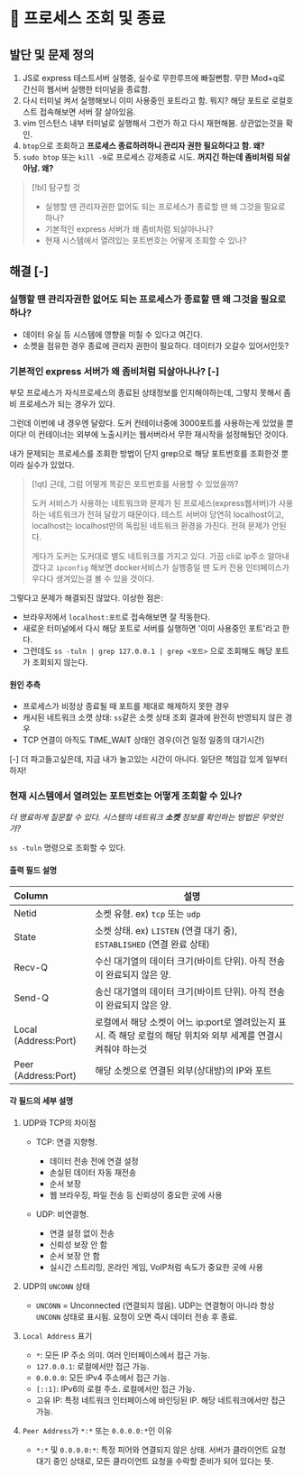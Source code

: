 # 󰏢 프로세스 조회 및 종료



## 발단 및 문제 정의

1. JS로 express 테스트서버 실행중, 실수로 무한루프에 빠질뻔함. 무한 Mod+q로 간신히 웹서버 실행한
   터미널을 종료함.
2. 다시 터미널 켜서 실행해보니 이미 사용중인 포트라고 함. 뭐지? 해당 포트로 로컬호스트 접속해보면
   서버 잘 살아있음.
3. vim 인스턴스 내부 터미널로 실행해서 그런가 하고 다시 재현해봄. 상관없는것을 확인.
4. `btop`으로 조회하고 **프로세스 종료하려하니 관리자 권한 필요하다고 함. 왜?**
5. `sudo btop` 또는 `kill -9`로 프로세스 강제종료 시도. **꺼지긴 하는데 좀비처럼 되살아남. 왜?**


> [!bl] 탐구할 것
>
> - 실행할 땐 관리자권한 없어도 되는 프로세스가 종료할 땐 왜 그것을 필요로 하나?
> - 기본적인 express 서버가 왜 좀비처럼 되살아나나?
> - 현재 시스템에서 열려있는 포트번호는 어떻게 조회할 수 있나?



## 해결 [-]

### 실행할 땐 관리자권한 없어도 되는 프로세스가 종료할 땐 왜 그것을 필요로 하나?

- 데이터 유실 등 시스템에 영향을 미칠 수 있다고 여긴다.
- 소켓을 점유한 경우 종료에 관리자 권한이 필요하다. 데이터가 오갈수 있어서인듯?

### 기본적인 express 서버가 왜 좀비처럼 되살아나나? [-]

부모 프로세스가 자식프로세스의 종료된 상태정보를 인지해야하는데, 그렇지 못해서 좀비 프로세스가 되는
경우가 있다.

그런데 이번에 내 경우엔 달랐다. 도커 컨테이너중에 3000포트를 사용하는게 있었을 뿐이다! 이 컨테이너는
외부에 노출시키는 웹서버라서 무한 재시작을 설정해뒀던 것이다.

내가 문제되는 프로세스를 조회한 방법이 단지 grep으로 해당 포트번호를 조회한것 뿐이라 실수가 있었다.


> [!qt] 근데, 그럼 어떻게 똑같은 포트번호를 사용할 수 있었을까?
>
> 도커 서비스가 사용하는 네트워크와 문제가 된 프로세스(express웹서버)가 사용하는 네트워크가 전혀
> 달랐기 때문이다. 테스트 서버야 당연히 localhost이고, localhost는 localhost만의 독립된 네트워크
> 환경을 가진다. 전혀 문제가 안된다.
>
> 게다가 도커는 도커대로 별도 네트워크를 가지고 있다. 가끔 cli로 ip주소 알아내겠다고 `ipconfig`
> 해보면 docker서비스가 실행중일 땐 도커 전용 인터페이스가 우다다 생겨있는걸 볼 수 있을 것이다.


그렇다고 문제가 해결되진 않았다. 이상한 점은:

  - 브라우저에서 `localhost:포트`로 접속해보면 잘 작동한다.
  - 새로운 터미널에서 다시 해당 포트로 서버를 실행하면 '이미 사용중인 포트'라고 한다.
  - 그런데도 `ss -tuln | grep 127.0.0.1 | grep <포트>` 으로 조회해도 해당 포트가 조회되지 않는다.


#### 원인 추측

- 프로세스가 비정상 종료될 때 포트를 제대로 해제하지 못한 경우
- 캐시된 네트워크 소캣 상태: `ss`같은 소켓 상태 조회 결과에 완전히 반영되지 않은 경우
- TCP 연결이 아직도 TIME_WAIT 상태인 경우(이건 일정 일종의 대기시간)

[-]
더 파고들고싶은데, 지금 내가 놀고있는 시간이 아니다. 일단은 책임감 있게 일부터 하자!


### 현재 시스템에서 열려있는 포트번호는 어떻게 조회할 수 있나?

_더 명료하게 질문할 수 있다. 시스템의 네트워크 **소켓** 정보를 확인하는 방법은 무엇인가?_

`ss -tuln` 명령으로 조회할 수 있다.

#### 출력 필드 설명

|        Column        | 설명                                                                                                            |
|:---------------------|-----------------------------------------------------------------------------------------------------------------|
|        Netid         | 소켓 유형. ex) `tcp` 또는 `udp`                                                                                 |
|        State         | 소켓 상태. ex) `LISTEN` (연결 대기 중), `ESTABLISHED` (연결 완료 상태)                                          |
|        Recv-Q        | 수신 대기열의 데이터 크기(바이트 단위). 아직 전송이 완료되지 않은 양.                                           |
|        Send-Q        | 송신 대기열의 데이터 크기(바이트 단위). 아직 전송이 완료되지 않은 양.                                           |
| Local (Address:Port) | 로컬에서 해당 소켓이 어느 ip:port로 열려있는지 표시. 즉 해당 로컬의 해당 위치와 외부 세계를 연결시켜줘야 하는것 |
| Peer (Address:Port)  | 해당 소켓으로 연결된 외부(상대방)의 IP와 포트                                                                   |

#### 각 필드의 세부 설명

1. UDP와 TCP의 차이점

   - TCP: 연결 지향형.
     - 데이터 전송 전에 연결 설정
     - 손실된 데이터 자동 재전송
     - 순서 보장
     - 웹 브라우징, 파일 전송 등 신뢰성이 중요한 곳에 사용

   - UDP: 비연결형.
     - 연결 설정 없이 전송
     - 신뢰성 보장 안 함
     - 순서 보장 안 함
     - 실시간 스트리밍, 온라인 게임, VoIP처럼 속도가 중요한 곳에 사용

2. UDP의 `UNCONN` 상태

   - `UNCONN` = Unconnected (연결되지 않음). UDP는 연결형이 아니라 항상 `UNCONN` 상태로 표시됨. 요청이 오면 즉시 데이터 전송 후 종료.

3. `Local Address` 표기

   - `*`: 모든 IP 주소 의미. 여러 인터페이스에서 접근 가능.
   - `127.0.0.1`: 로컬에서만 접근 가능.
   - `0.0.0.0`: 모든 IPv4 주소에서 접근 가능.
   - `[::1]`: IPv6의 로컬 주소. 로컬에서만 접근 가능.
   - 고유 IP: 특정 네트워크 인터페이스에 바인딩된 IP. 해당 네트워크에서만 접근 가능.

4. `Peer Address`가 `*:*` 또는 `0.0.0.0:*`인 이유

   - `*:*` 및 `0.0.0.0:*`: 특정 피어와 연결되지 않은 상태. 서버가 클라이언트 요청 대기 중인 상태로, 모든 클라이언트 요청을 수락할 준비가 되어 있다는 뜻.
